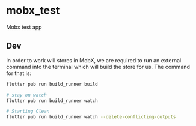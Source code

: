 # mobx_test

Mobx test app

## Dev
In order to work will stores in MobX, we are required to run an external command into the terminal which will build the store for us. The command for that is:

```bash
flutter pub run build_runner build

# stay on watch
flutter pub run build_runner watch

# Starting Clean
flutter pub run build_runner watch --delete-conflicting-outputs
```

